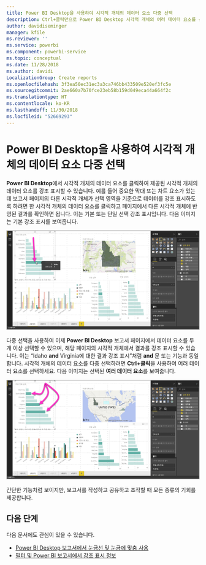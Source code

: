 ```yaml
---
title: Power BI Desktop을 사용하여 시각적 개체의 데이터 요소 다중 선택
description: Ctrl+클릭만으로 Power BI Desktop 시각적 개체의 여러 데이터 요소를 선택할 수 있습니다.
author: davidiseminger
manager: kfile
ms.reviewer: ''
ms.service: powerbi
ms.component: powerbi-service
ms.topic: conceptual
ms.date: 11/28/2018
ms.author: davidi
LocalizationGroup: Create reports
ms.openlocfilehash: 3f3ea50ec31ec3a3ca746bb433509e520ef3fc5e
ms.sourcegitcommit: 2ae660a7b70fce23eb58b159d049eca44a664f2c
ms.translationtype: HT
ms.contentlocale: ko-KR
ms.lasthandoff: 11/30/2018
ms.locfileid: "52669293"
---
```

# <a name="multi-select-data-elements-in-visuals-using-power-bi-desktop"></a>Power BI Desktop을 사용하여 시각적 개체의 데이터 요소 다중 선택

**Power BI Desktop**에서 시각적 개체의 데이터 요소를 클릭하여 제공된 시각적 개체의 데이터 요소를 강조 표시할 수 있습니다. 예를 들어 중요한 막대 또는 차트 요소가 있는데 보고서 페이지의 다른 시각적 개체가 선택 영역을 기준으로 데이터를 강조 표시하도록 하려면 한 시각적 개체의 데이터 요소를 클릭하고 페이지에서 다른 시각적 개체에 반영된 결과를 확인하면 됩니다. 이는 기본 또는 단일 선택 강조 표시입니다. 다음 이미지는 기본 강조 표시를 보여줍니다. 

![](media/desktop-multi-select/multi-select_01.png)

다중 선택을 사용하여 이제 **Power BI Desktop** 보고서 페이지에서 데이터 요소를 두 개 이상 선택할 수 있으며, 해당 페이지의 시각적 개체에서 결과를 강조 표시할 수 있습니다. 이는 “Idaho **and** Virginia에 대한 결과 강조 표시”처럼 **and** 문 또는 기능과 동일합니다. 시각적 개체의 데이터 요소를 다중 선택하려면 **Ctrl+클릭**을 사용하여 여러 데이터 요소를 선택하세요. 다음 이미지는 선택된 **여러 데이터 요소**를 보여줍니다.

![](media/desktop-multi-select/multi-select_02.png)

간단한 기능처럼 보이지만, 보고서를 작성하고 공유하고 조작할 때 모든 종류의 기회를 제공합니다. 

## <a name="next-steps"></a>다음 단계

다음 문서에도 관심이 있을 수 있습니다.

* [Power BI Desktop 보고서에서 눈금선 및 눈금에 맞춤 사용](desktop-gridlines-snap-to-grid.md)
* [필터 및 Power BI 보고서에서 강조 표시 정보](power-bi-reports-filters-and-highlighting.md)

